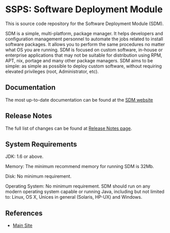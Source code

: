 SSPS: Software Deployment Module
============

This is source code repository for the Software Deployment Module (SDM).

SDM is a simple, multi-platform, package manager. It helps developers and configuration management personnel to automate
the jobs related to install software packages. It allows you to perform the same procedures no matter what OS you are
running. SDM is focused on custom software, in-house or enterprise applications that may not be suitable for
distribution using RPM, APT, nix, portage and many other package managers. SDM aims to be simple: as simple as possible
to deploy custom software, without requiring elevated privileges (root, Administrator, etc).

Documentation
----

The most up-to-date documentation can be found at the [SDM website](http://orpiske.net/ssps)

Release Notes
----

The full list of changes can be found at [Release Notes page](http://www.orpiske.net/ssps/release-notes.html).

System Requirements
----

JDK:
	1.6 or above.

Memory:
	The minimum recommend memory for running SDM is 32Mb.

Disk:
	No minimum requirement.

Operating System:
	No minimum requirement. SDM should run on any modern operating system capable or running Java, including but not
limited to: Linux, OS X, Unices in general (Solaris, HP-UX) and Windows.


References
----

* [Main Site](http://orpiske.net/ssps)
